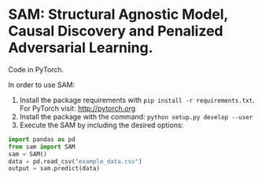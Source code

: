 # SAM: Structural Agnostic Model, Causal Discovery and Penalized Adversarial Learning.
Code in PyTorch.  

In order to use SAM:
1. Install the package requirements with ```pip install -r requirements.txt```. For PyTorch visit: http://pytorch.org
2. Install the package with the command: ```python setup.py develop --user ```
3. Execute the SAM by including the desired options:
```python
import pandas as pd
from sam import SAM
sam = SAM()
data = pd.read_csv("example_data.csv")
output = sam.predict(data)
```
